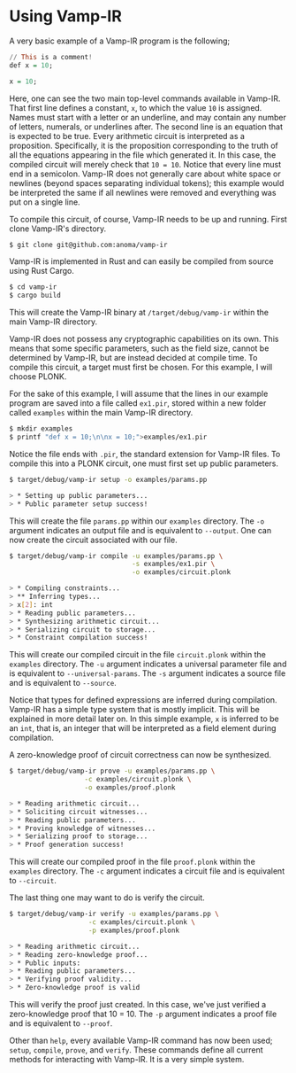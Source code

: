 # Using Vamp-IR


A very basic example of a Vamp-IR program is the following;

```haskell
// This is a comment!
def x = 10;

x = 10;
```

Here, one can see the two main top-level commands available in Vamp-IR. That first line defines a constant, `x`, to which the value `10` is assigned. Names must start with a letter or an underline, and may contain any number of letters, numerals, or underlines after. The second line is an equation that is expected to be true. Every arithmetic circuit is interpreted as a proposition. Specifically, it is the proposition corresponding to the truth of all the equations appearing in the file which generated it. In this case, the compiled circuit will merely check that `10 = 10`. Notice that every line must end in a semicolon. Vamp-IR does not generally care about white space or newlines (beyond spaces separating individual tokens); this example would be interpreted the same if all newlines were removed and everything was put on a single line.

To compile this circuit, of course, Vamp-IR needs to be up and running. First clone Vamp-IR's directory.

```bash
$ git clone git@github.com:anoma/vamp-ir
```

Vamp-IR is implemented in Rust and can easily be compiled from source using Rust Cargo.

```bash
$ cd vamp-ir
$ cargo build
```

This will create the Vamp-IR binary at `/target/debug/vamp-ir` within the main Vamp-IR directory.

Vamp-IR does not possess any cryptographic capabilities on its own. This means that some specific parameters, such as the field size, cannot be determined by Vamp-IR, but are instead decided at compile time. To compile this circuit, a target must first be chosen. For this example, I will choose PLONK.

For the sake of this example, I will assume that the lines in our example program are saved into a file called `ex1.pir`, stored within a new folder called `examples` within the main Vamp-IR directory. 

```bash
$ mkdir examples
$ printf "def x = 10;\n\nx = 10;">examples/ex1.pir
```

Notice the file ends with `.pir`, the standard extension for Vamp-IR files. To compile this into a PLONK circuit, one must first set up public parameters.

```bash
$ target/debug/vamp-ir setup -o examples/params.pp

> * Setting up public parameters...
> * Public parameter setup success!
```

This will create the file `params.pp` within our `examples` directory. The `-o` argument indicates an output file and is equivalent to `--output`. One can now create the circuit associated with our file.

```bash
$ target/debug/vamp-ir compile -u examples/params.pp \
                               -s examples/ex1.pir \
                               -o examples/circuit.plonk

> * Compiling constraints...
> ** Inferring types...
> x[2]: int
> * Reading public parameters...
> * Synthesizing arithmetic circuit...
> * Serializing circuit to storage...
> * Constraint compilation success!
```

This will create our compiled circuit in the file `circuit.plonk` within the `examples` directory. The `-u` argument indicates a universal parameter file and is equivalent to `--universal-params`. The `-s` argument indicates a source file and is equivalent to `--source`.

Notice that types for defined expressions are inferred during compilation. Vamp-IR has a simple type system that is mostly implicit. This will be explained in more detail later on. In this simple example, `x` is inferred to be an `int`, that is, an integer that will be interpreted as a field element during compilation.

A zero-knowledge proof of circuit correctness can now be synthesized.

```bash
$ target/debug/vamp-ir prove -u examples/params.pp \
                   -c examples/circuit.plonk \
                   -o examples/proof.plonk

> * Reading arithmetic circuit...
> * Soliciting circuit witnesses...
> * Reading public parameters...
> * Proving knowledge of witnesses...
> * Serializing proof to storage...
> * Proof generation success!
```

This will create our compiled proof in the file `proof.plonk` within the `examples` directory. The `-c` argument indicates a circuit file and is equivalent to `--circuit`.

The last thing one may want to do is verify the circuit.

```bash
$ target/debug/vamp-ir verify -u examples/params.pp \
                    -c examples/circuit.plonk \
                    -p examples/proof.plonk

> * Reading arithmetic circuit...
> * Reading zero-knowledge proof...
> * Public inputs:
> * Reading public parameters...
> * Verifying proof validity...
> * Zero-knowledge proof is valid
```

This will verify the proof just created. In this case, we've just verified a zero-knowledge proof that 10 = 10. The `-p` argument indicates a proof file and is equivalent to `--proof`. 

Other than `help`, every available Vamp-IR command has now been used; `setup`, `compile`, `prove`, and `verify`. These commands define all current methods for interacting with Vamp-IR. It is a very simple system.


